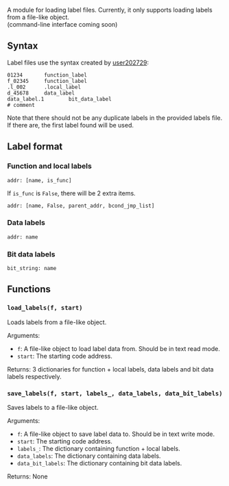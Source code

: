 A module for loading label files. Currently, it only supports loading labels from a file-like object.  
(command-line interface coming soon)

## Syntax
Label files use the syntax created by [user202729](https://github.com/user202729):
```
01234		function_label
f_02345		function_label
.l_002		.local_label
d_45678		data_label
data_label.1		bit_data_label
# comment
```

Note that there should not be any duplicate labels in the provided labels file. If there are, the first label found will be used.

## Label format
### Function and local labels
```
addr: [name, is_func]
```
If `is_func` is `False`, there will be 2 extra items.
```
addr: [name, False, parent_addr, bcond_jmp_list]
```
### Data labels
```
addr: name
```
### Bit data labels
```
bit_string: name
```

## Functions
### `load_labels(f, start)`
Loads labels from a file-like object.

Arguments:
- `f`: A file-like object to load label data from. Should be in text read mode.
- `start`: The starting code address.

Returns: 3 dictionaries for function + local labels, data labels and bit data labels respectively.

### `save_labels(f, start, labels_, data_labels, data_bit_labels)`
Saves labels to a file-like object.

Arguments:
- `f`: A file-like object to save label data to. Should be in text write mode.
- `start`: The starting code address.
- `labels_`: The dictionary containing function + local labels.
- `data_labels`: The dictionary containing data labels.
- `data_bit_labels`: The dictionary containing bit data labels.

Returns: None
